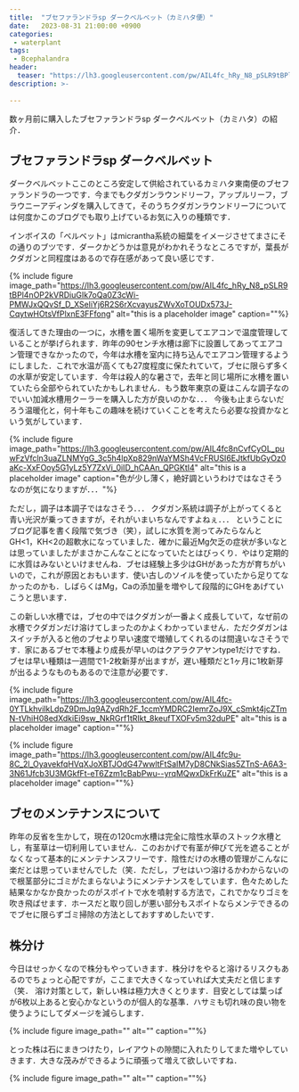 ```yaml
---
title:  "ブセファランドラsp ダークベルベット（カミハタ便）"
date:   2023-08-31 21:00:00 +0900
categories: 
 - waterplant
tags:
 - Bcephalandra
header:
  teaser: "https://lh3.googleusercontent.com/pw/AIL4fc_hRy_N8_pSLR9tBPl4nOP2kVRDiuGIk7oQa0Z3cWi-PMWJxQQvSf_D_XSeliYj6R2S6rXcvayusZWvXoTOUDx573J-CqytwHOtsVfPlxnE3FFfong"
description: >-
 
---
```


数ヶ月前に購入したブセファランドラsp ダークベルベット（カミハタ）の紹介．

## ブセファランドラsp ダークベルベット

ダークベルベットここのところ安定して供給されているカミハタ東南便のブセファランドラの一つです．今までもクダガンラウンドリーフ，アップルリーフ，ブラウニーアディンダを購入してきて，そのうちクダガンラウンドリーフについては何度かこのブログでも取り上げているお気に入りの種類です．

インボイスの「ベルベット」はmicrantha系統の細葉をイメージさせてまさにその通りのブツです．ダークかどうかは意見がわかれそうなところですが，葉長がクダガンと同程度はあるので存在感があって良い感じです．





{% include figure image_path="https://lh3.googleusercontent.com/pw/AIL4fc_hRy_N8_pSLR9tBPl4nOP2kVRDiuGIk7oQa0Z3cWi-PMWJxQQvSf_D_XSeliYj6R2S6rXcvayusZWvXoTOUDx573J-CqytwHOtsVfPlxnE3FFfong" alt="this is a placeholder image" caption=""%}

復活してきた理由の一つに，水槽を置く場所を変更してエアコンで温度管理していることが挙げられます．昨年の90センチ水槽は廊下に設置してあってエアコン管理できなかったので，今年は水槽を室内に持ち込んでエアコン管理するようにしました．これで水温が高くても27度程度に保たれていて，ブセに限らず多くの水草が安定しています．今年は殺人的な暑さで，去年と同じ場所に水槽を置いていたら全部やられていたかもしれません．もう数年東京の夏はこんな調子なのでいい加減水槽用クーラーを購入した方が良いのかな．．． 今後も止まらないだろう温暖化と，何十年もこの趣味を続けていくことを考えたら必要な投資かなという気がしています．

{% include figure image_path="https://lh3.googleusercontent.com/pw/AIL4fc8nCvfCyOL_puwFzVfcln3uaZLNMYgG_3c5h4lpXp829nWaYMSh4VcFRUSI6EJtkfUbGyOz0aKc-XxFOoy5G1yLz5Y7ZxVi_0iID_hCAAn_QPGKtI4" alt="this is a placeholder image" caption="色が少し薄く，絶好調というわけではなさそうなのが気になりますが．．．"%}

ただし，調子は本調子ではなさそう．．． クダガン系統は調子が上がってくると青い光沢が乗ってきますが，それがいまいちなんですよねぇ．．． ということにブログ記事を書く段階で気づき（笑），試しに水質を測ってみたらなんとGH<1，KH<2の超軟水になっていました．確かに最近Mg欠乏の症状が多いなとは思っていましたがまさかこんなことになっていたとはびっくり．やはり定期的に水質はみないといけませんね．ブセは経験上多少はGHがあった方が育ちがいいので，これが原因とおもいます．使い古しのソイルを使っていたから足りてなかったのかも．しばらくはMg，Caの添加量を増やして段階的にGHをあげていこうと思います．

この新しい水槽では，ブセの中ではクダガンが一番よく成長していて，なぜ前の水槽でクダガンだけ溶けてしまったのかよくわかっていません．ただクダガンはスイッチが入ると他のブセより早い速度で増殖してくれるのは間違いなさそうです．家にあるブセで本種より成長が早いのはクアラクアヤンtype1だけですね．ブセは早い種類は一週間で1-2枚新芽が出ますが，遅い種類だと1ヶ月に1枚新芽が出るようなものもあるので注意が必要です．

{% include figure image_path="https://lh3.googleusercontent.com/pw/AIL4fc-0YTLkhvilkLdpZ9DmJq9AZydRh2F_1ccmYMDRC2IemrZoJ9X_cSmkt4jcZTmN-tVhiH08edXdkiEi9sw_NkRGrf1tRIkt_8keufTXOFv5m32duPE" alt="this is a placeholder image" caption=""%}

{% include figure image_path="https://lh3.googleusercontent.com/pw/AIL4fc9u-8C_2l_OyavekfqHVqXJoXBTJOdG47wwltFtSaIM7yD8CNkSias5ZTnS-A6A3-3N61Jfcb3U3MGkfFt-eT6Zzm1cBabPwu--yrqMQwxDkFrKuZE" alt="this is a placeholder image" caption=""%}


## ブセのメンテナンスについて

昨年の反省を生かして，現在の120cm水槽は完全に陰性水草のストック水槽とし，有茎草は一切利用していません．このおかげで有茎が伸びて光を遮ることがなくなって基本的にメンテナンスフリーです．陰性だけの水槽の管理がこんなに楽だとは思っていませんでした（笑．ただし，ブセはいつ溶けるかわからないので根茎部分にゴミがたまらないようにメンテナンスをしています．色々ためした結果なかなか良かったのがスポイトで水を噴射する方法で，これでかなりゴミを吹き飛ばせます．ホースだと取り回しが悪い部分もスポイトならメンテできるのでブセに限らずゴミ掃除の方法としておすすめしたいです．


## 株分け

今日はせっかくなので株分もやっていきます．株分けをやると溶けるリスクもあるのでちょっと心配ですが，ここまで大きくなっていれば大丈夫だと信じます（笑．
溶け対策として，新しい株は極力大きくとります．目安としては葉っぱが6枚以上あると安心かなというのが個人的な基準．ハサミも切れ味の良い物を使うようにしてダメージを減らします．

{% include figure image_path="" alt="" caption=""%}

とった株は石にまきつけたり，レイアウトの隙間に入れたりしてまた増やしていきます．大きな茂みができるように頑張って増えて欲しいですね．

{% include figure image_path="" alt="" caption=""%}






